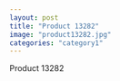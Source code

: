 ```yaml
---
layout: post
title: "Product 13282"
image: "product13282.jpg"
categories: "category1"
---
```

Product 13282

